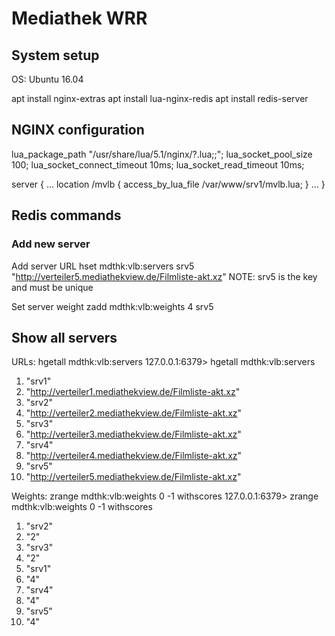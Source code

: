 # Mediathek WRR

## System setup
OS: Ubuntu 16.04

apt install nginx-extras
apt install lua-nginx-redis
apt install redis-server

## NGINX configuration
lua_package_path "/usr/share/lua/5.1/nginx/?.lua;;";
lua_socket_pool_size 100;
lua_socket_connect_timeout 10ms;
lua_socket_read_timeout 10ms;

server {
        ...
        location /mvlb {
                access_by_lua_file /var/www/srv1/mvlb.lua;
        }
        ...
}

## Redis commands

### Add new server
Add server URL
hset mdthk:vlb:servers srv5 "http://verteiler5.mediathekview.de/Filmliste-akt.xz"
NOTE: srv5 is the key and must be unique

Set server weight
zadd mdthk:vlb:weights 4 srv5

## Show all servers
URLs:
hgetall mdthk:vlb:servers
127.0.0.1:6379> hgetall mdthk:vlb:servers
 1) "srv1"
 2) "http://verteiler1.mediathekview.de/Filmliste-akt.xz"
 3) "srv2"
 4) "http://verteiler2.mediathekview.de/Filmliste-akt.xz"
 5) "srv3"
 6) "http://verteiler3.mediathekview.de/Filmliste-akt.xz"
 7) "srv4"
 8) "http://verteiler4.mediathekview.de/Filmliste-akt.xz"
 9) "srv5"
10) "http://verteiler5.mediathekview.de/Filmliste-akt.xz"

Weights:
zrange mdthk:vlb:weights 0 -1 withscores
127.0.0.1:6379> zrange mdthk:vlb:weights 0 -1 withscores
 1) "srv2"
 2) "2"
 3) "srv3"
 4) "2"
 5) "srv1"
 6) "4"
 7) "srv4"
 8) "4"
 9) "srv5"
10) "4"
